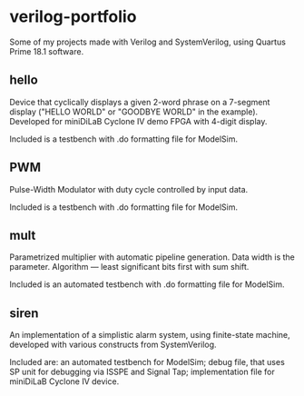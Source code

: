 # verilog-portfolio
 Some of my projects made with Verilog and SystemVerilog, using Quartus Prime 18.1 software.
 
## hello
 Device that cyclically displays a given 2-word phrase on a 7-segment display ("HELLO WORLD" or "GOODBYE WORLD" in the example). Developed for miniDiLaB Cyclone IV demo FPGA with 4-digit display.
 
 Included is a testbench with .do formatting file for ModelSim.
 
## PWM
 Pulse-Width Modulator with duty cycle controlled by input data.

 Included is a testbench with .do formatting file for ModelSim.
 
## mult
 Parametrized multiplier with automatic pipeline generation. Data width is the parameter. Algorithm — least significant bits first with sum shift.
 
 Included is an automated testbench with .do formatting file for ModelSim.
 
## siren
 An implementation of a simplistic alarm system, using finite-state machine, developed with various constructs from SystemVerilog.
 
 Included are: an automated testbench for ModelSim; debug file, that uses SP unit for debugging via ISSPE and Signal Tap; implementation file for miniDiLaB Cyclone IV device.
